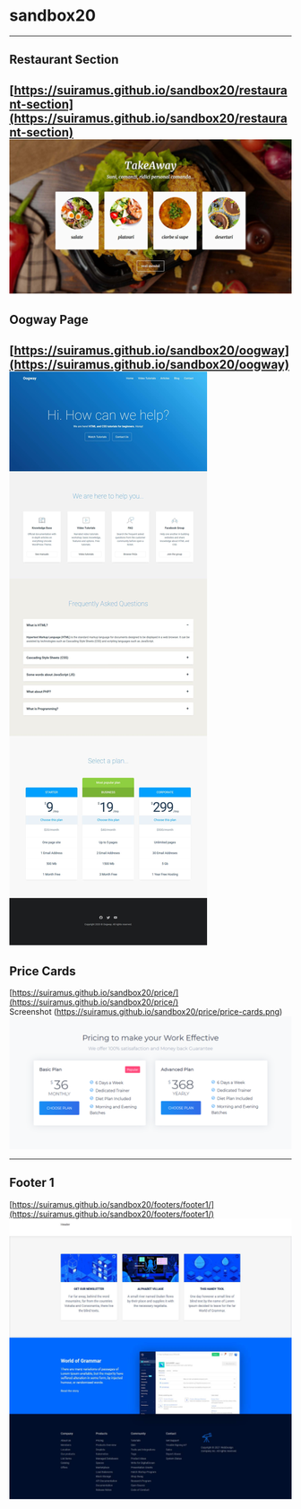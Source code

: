 # sandbox20
---
   
## Restaurant Section   
[https://suiramus.github.io/sandbox20/restaurant-section](https://suiramus.github.io/sandbox20/restaurant-section)  
![](restaurant-section/screenshot.jpg)    
---   
   
## Oogway Page   
[https://suiramus.github.io/sandbox20/oogway](https://suiramus.github.io/sandbox20/oogway)   
![](oogway/screenshot.jpg)   
---   
   
## Price Cards   
[https://suiramus.github.io/sandbox20/price/](https://suiramus.github.io/sandbox20/price/)   
Screenshot (https://suiramus.github.io/sandbox20/price/price-cards.png)   
![](price/price-cards.png)   

---   
   
## Footer 1    
[https://suiramus.github.io/sandbox20/footers/footer1/](https://suiramus.github.io/sandbox20/footers/footer1/)     
![](footers/footer1/screenshot.jpg)   
